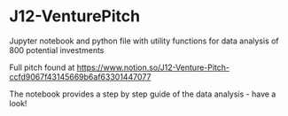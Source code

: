 # J12-VenturePitch
Jupyter notebook and python file with utility functions for data analysis of 800 potential investments

Full pitch found at https://www.notion.so/J12-Venture-Pitch-ccfd9067f43145669b6af63301447077

The notebook provides a step by step guide of the data analysis - have a look!
